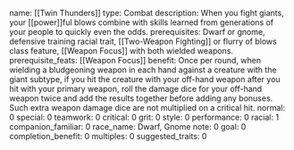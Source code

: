name: [[Twin Thunders]]
type: Combat
description: When you fight giants, your [[power]]ful blows combine with skills learned from generations of your people to quickly even the odds.
prerequisites: Dwarf or gnome, defensive training racial trait, [[Two-Weapon Fighting]] or flurry of blows class feature, [[Weapon Focus]] with both wielded weapons.
prerequisite_feats: [[Weapon Focus]]
benefit: Once per round, when wielding a bludgeoning weapon in each hand against a creature with the giant subtype, if you hit the creature with your off-hand weapon after you hit with your primary weapon, roll the damage dice for your off-hand weapon twice and add the results together before adding any bonuses. Such extra weapon damage dice are not multiplied on a critical hit.
normal: 0
special: 0
teamwork: 0
critical: 0
grit: 0
style: 0
performance: 0
racial: 1
companion_familiar: 0
race_name: Dwarf, Gnome
note: 0
goal: 0
completion_benefit: 0
multiples: 0
suggested_traits: 0
